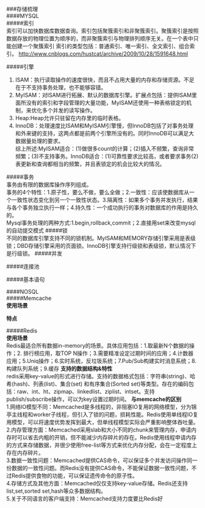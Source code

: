 ###存储梳理  
####MYSQL   
#####索引  
索引可以加快数据库数据查询。索引包括聚簇索引和非聚簇索引。聚簇索引是按照数据存放的物理位置为顺序的，而非聚簇索引与物理排列顺序无关。在一个表中只能创建一个聚簇索引 
索引的类型包括：普通索引、唯一索引、全文索引、组合索引。  http://www.cnblogs.com/hustcat/archive/2009/10/28/1591648.html

#####引擎  
1. ISAM：执行读取操作的速度很快，而且不占用大量的内存和存储资源。不足在于不支持事务处理，也不能够容错。  
2. MyISAM：对ISAM进行拓展、默认的数据库引擎。扩展点包括：提供ISAM里面所没有的索引和字段管理的大量功能，MyISAM还使用一种表格锁定的机制，来优化多个并发的读写操作。
3. Heap:Heap允许只驻留在内存里的临时表格。  
4. InnoDB：处理速度比ISAM和MyISAM引擎慢，但InnoDB包括了对事务处理和外来键的支持，这两点都是前两个引擎所没有的。同时InnoDB可以满足大数据量处理的要求。  
综上所述:MyISAM适合：(1)做很多count的计算；(2)插入不频繁，查询非常频繁；(3)不支持事务。InnoDB适合：(1)可靠性要求比较高，或者要求事务(2)表更新和查询都相当的频繁，并且表锁定的机会比较大的情况。  

#####事务  
事务由有限的数据库操作序列组成。  
事务的4个特性：1.原子性，要么不做，要么全做；2.一致性：应该使数据库从一个一致性状态变化到另一个一致性状态。3.隔离性：如果多个事务并发执行，结果与各个事务独立执行一样；4.持久性：一个成功执行的事务对数据库的作用是持久的。  
Mysql事务处理的两种方式:1.begin,rollback,commit；2.直接用set来改变mysql的自动提交模式
#####锁  
不同的数据库引擎支持不同的锁机制。MyISAM和MEMORY存储引擎采用是表级锁；DBD存储引擎采用的页面锁。InnoDB引擎支持行级锁和表级锁，默认情况下是行级锁。
#####并发  
  
#####连接池  
  
#####基本语句  
  
####NOSQL    
#####Memcache   
**使用场景**  
  
**特点**  
   
#####Redis  
**使用场景**   
Redis最适合所有数据in-memory的场景。具体应用包括：1.取最新N个数据的操作；2. 排行榜应用，取TOP N操作；3.需要精准设定过期时间的应用；4.计数器应用；5.Uniq操作；6.实时系统，反垃圾系统；7.Pub/Sub构建实时消息系统；8.构建队列系统；9.缓存
**支持的数据结构&特性**    
redis采用key-value的形式进行存储。支持的数据格式包括：字符串(string)、哈希(hash)、列表(list)、集合(set) 和有序集合(Sorted set)等类型。存在的编码包括：raw、int、ht、zipmap、linkedlist、ziplist、intset。支持publish/subscribe操作，可以为key设置过期时间。
**与memcache的区别**   
1.网络IO模型不同：Memcached是多线程的，非阻塞IO复用的网络模型，分为锦亭主线程和worker子线程，但引入了锁的问题，损耗性能。Redis使用单线程IO复用模型，可以将速度优势发挥到最大，但单线程模型实际会严重影响整体吞吐量。  
2.内存管理方面：Memcached采用slab和大小不同的chunk来管理内存，申请内存时可以省去内粗的开销，但不能减少内存碎片的存在。Redis使用线程申请内存的方式来存储数据，并很少使用free-list等方式来优化内存分配，会在一定程度上存在内存碎片。  
3.数据一致性问题：Memcached提供CAS命令，可以保证多个并发访问操作同一份数据的一致性问题。而Redis没有提供CAS命令，不能保证数据一致性问题，不过Redis提供食物的功能，可以保证遗传命令的原子性。  
4.存储方式及其他方面：Memcached仅仅支持key-value存储。Redis还支持list,set,sorted set,hash等众多数据结构。  
5.关于不同语言的客户端支持：Memcached支持力度要比Redis好

